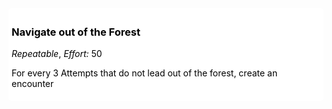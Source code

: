 <div style="background-color: white; color: black; border-radius: 5px; padding: 5px;">
	<h3 style="color: black;">Navigate out of the Forest</h3>
	<p><em>Repeatable</em>, <em>Effort:</em> 50
	<p>For every 3 Attempts that do not lead out of the forest, create an encounter
</div>
